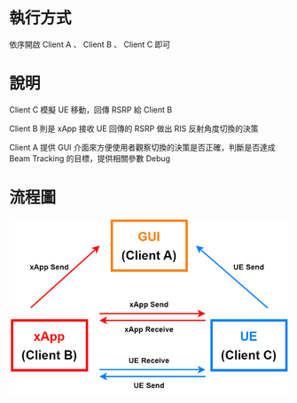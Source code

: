 # 執行方式
依序開啟 Client A 、 Client B 、 Client C 即可

# 說明

Client C 模擬 UE 移動，回傳 RSRP 給 Client B


Client B 則是 xApp 接收 UE 回傳的 RSRP 做出 RIS 反射角度切換的決策 

Client A 提供 GUI 介面來方便使用者觀察切換的決策是否正確，判斷是否達成 Beam Tracking 的目標，提供相關參數 Debug

# 流程圖

![image](https://github.com/JasonHongOO/RIS_Simulator_P2P/blob/main/Image/Flowchart.png)